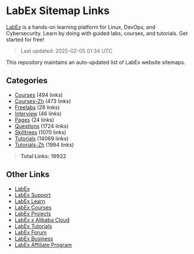 # LabEx Sitemap Links

[LabEx](https://labex.io) is a hands-on learning platform for Linux, DevOps, and Cybersecurity. Learn by doing with guided labs, courses, and tutorials. Get started for free!

> Last updated: 2025-02-05 01:34 UTC

This repository maintains an auto-updated list of LabEx website sitemaps.

## Categories

- [Courses](sitemaps/courses.md) (494 links)
- [Courses-Zh](sitemaps/courses-zh.md) (473 links)
- [Freelabs](sitemaps/freelabs.md) (28 links)
- [Interview](sitemaps/interview.md) (46 links)
- [Pages](sitemaps/pages.md) (24 links)
- [Questions](sitemaps/questions.md) (1724 links)
- [Skilltrees](sitemaps/skilltrees.md) (1070 links)
- [Tutorials](sitemaps/tutorials.md) (14069 links)
- [Tutorials-Zh](sitemaps/tutorials-zh.md) (1994 links)

> **Total Links: 19922**

## Other Links
- [LabEx](https://labex.io)
- [LabEx Support](https://support.labex.io)
- [LabEx Learn](https://labex.io/learn)
- [LabEx Courses](https://labex.io/courses)
- [LabEx Projects](https://labex.io/projects)
- [LabEx x Alibaba Cloud](https://labex.io/alibaba)
- [LabEx Tutorials](https://labex.io/tutorials)
- [LabEx Forum](https://labex.io/forum)
- [LabEx Business](https://labex.io/business)
- [LabEx Affiliate Program](https://labex.io/questions/828)

